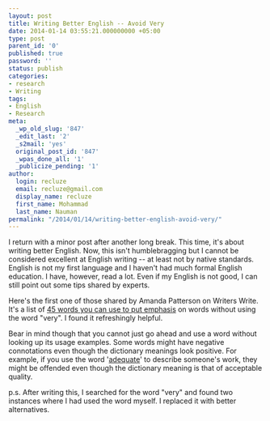 ```yaml
---
layout: post
title: Writing Better English -- Avoid Very
date: 2014-01-14 03:55:21.000000000 +05:00
type: post
parent_id: '0'
published: true
password: ''
status: publish
categories:
- research
- Writing
tags:
- English
- Research
meta:
  _wp_old_slug: '847'
  _edit_last: '2'
  _s2mail: 'yes'
  original_post_id: '847'
  _wpas_done_all: '1'
  _publicize_pending: '1'
author:
  login: recluze
  email: recluze@gmail.com
  display_name: recluze
  first_name: Mohammad
  last_name: Nauman
permalink: "/2014/01/14/writing-better-english-avoid-very/"
---
```

I return with a minor post after another long break. This time, it's about writing better English. Now, this isn't humblebragging but I cannot be considered excellent at English writing -- at least not by native standards. English is not my first language and I haven't had much formal English education. I have, however, read a lot. Even if my English is not good, I can still point out some tips shared by experts.

Here's the first one of those shared by Amanda Patterson on Writers Write. It's a list of [45 words you can use to put emphasis](http://writerswrite.co.za/45-ways-to-avoid-using-the-word-very) on words without using the word "very". I found it refreshingly helpful.

Bear in mind though that you cannot just go ahead and use a word without looking up its usage examples. Some words might have negative connotations even though the dictionary meanings look positive. For example, if you use the word '[adequate](http://www.merriam-webster.com/dictionary/adequate)' to describe someone's work, they might be offended even though the dictionary meaning is that of acceptable quality.

p.s. After writing this, I searched for the word "very" and found two instances where I had used the word myself. I replaced it with better alternatives.

